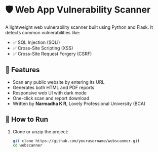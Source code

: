 # 🛡️ Web App Vulnerability Scanner

A lightweight web vulnerability scanner built using Python and Flask. It detects common vulnerabilities like:

- ✅ SQL Injection (SQLi)
- ✅ Cross-Site Scripting (XSS)
- ✅ Cross-Site Request Forgery (CSRF)

## 🔧 Features

- Scan any public website by entering its URL
- Generates both HTML and PDF reports
- Responsive web UI with dark mode
- One-click scan and report download
- Written by **Narmadha K R**, Lovely Professional University (BCA)

## 🚀 How to Run

1. Clone or unzip the project:
   ```bash
   git clone https://github.com/yourusername/webscanner.git
   cd webscanner

